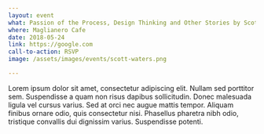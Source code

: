```yaml
---
layout: event
what: Passion of the Process, Design Thinking and Other Stories by Scott Waters
where: Maglianero Cafe
date: 2018-05-24
link: https://google.com
call-to-action: RSVP
image: /assets/images/events/scott-waters.png

---
```


Lorem ipsum dolor sit amet, consectetur adipiscing elit. Nullam sed porttitor sem. Suspendisse a quam non risus dapibus sollicitudin. Donec malesuada ligula vel cursus varius. Sed at orci nec augue mattis tempor. Aliquam finibus ornare odio, quis consectetur nisi. Phasellus pharetra nibh odio, tristique convallis dui dignissim varius. Suspendisse potenti.